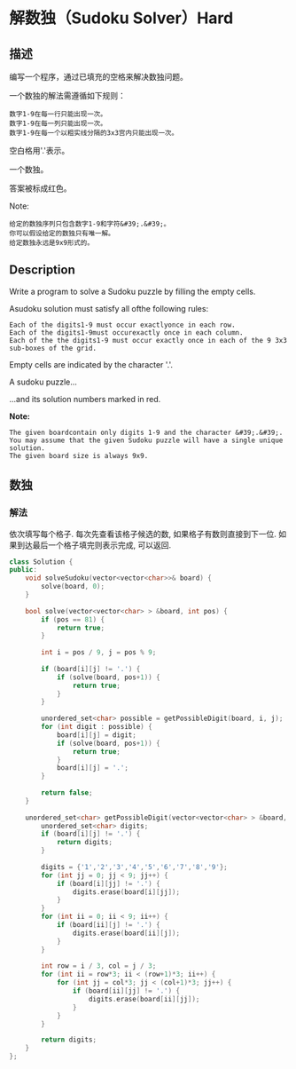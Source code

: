 # 解数独（Sudoku Solver）Hard
## 描述
编写一个程序，通过已填充的空格来解决数独问题。

一个数独的解法需遵循如下规则：


	数字1-9在每一行只能出现一次。
	数字1-9在每一列只能出现一次。
	数字1-9在每一个以粗实线分隔的3x3宫内只能出现一次。


空白格用&#39;.&#39;表示。



一个数独。



答案被标成红色。

Note:


	给定的数独序列只包含数字1-9和字符&#39;.&#39;。
	你可以假设给定的数独只有唯一解。
	给定数独永远是9x9形式的。

## Description
Write a program to solve a Sudoku puzzle by filling the empty cells.

Asudoku solution must satisfy all ofthe following rules:


	Each of the digits1-9 must occur exactlyonce in each row.
	Each of the digits1-9must occurexactly once in each column.
	Each of the the digits1-9 must occur exactly once in each of the 9 3x3 sub-boxes of the grid.


Empty cells are indicated by the character &#39;.&#39;.


A sudoku puzzle...


...and its solution numbers marked in red.

**Note:**



	The given boardcontain only digits 1-9 and the character &#39;.&#39;.
	You may assume that the given Sudoku puzzle will have a single unique solution.
	The given board size is always 9x9.



## 数独
### 解法
依次填写每个格子. 每次先查看该格子候选的数, 如果格子有数则直接到下一位. 如果到达最后一个格子填完则表示完成, 可以返回.
```c++
class Solution {
public:
    void solveSudoku(vector<vector<char>>& board) {
        solve(board, 0);
    }
    
    bool solve(vector<vector<char> > &board, int pos) {
        if (pos == 81) {
            return true;
        }
        
        int i = pos / 9, j = pos % 9;
        
        if (board[i][j] != '.') {
            if (solve(board, pos+1)) {
                return true;
            }
        }
        
        unordered_set<char> possible = getPossibleDigit(board, i, j);
        for (int digit : possible) {
            board[i][j] = digit;
            if (solve(board, pos+1)) {
                return true;
            }
            board[i][j] = '.';
        }
        
        return false;
    }
    
    unordered_set<char> getPossibleDigit(vector<vector<char> > &board, int i, int j) {
        unordered_set<char> digits;
        if (board[i][j] != '.') {
            return digits;
        }
        
        digits = {'1','2','3','4','5','6','7','8','9'};
        for (int jj = 0; jj < 9; jj++) {
            if (board[i][jj] != '.') {
                digits.erase(board[i][jj]);
            }
        }
        for (int ii = 0; ii < 9; ii++) {
            if (board[ii][j] != '.') {
                digits.erase(board[ii][j]);
            }
        }
        
        int row = i / 3, col = j / 3;
        for (int ii = row*3; ii < (row+1)*3; ii++) {
            for (int jj = col*3; jj < (col+1)*3; jj++) {
                if (board[ii][jj] != '.') {
                    digits.erase(board[ii][jj]);
                }
            }
        }

        return digits;
    }
};
```
